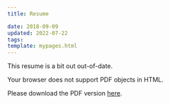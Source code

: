 ```yaml
---
title: Resume

date: 2018-09-09
updated: 2022-07-22
tags:
template: mypages.html
---
```


This resume is a bit out out-of-date.

<object id='pdf' data='pdf/resume2025-july.pdf' type='application/pdf' class='pdf-viewer'>
  Your browser does not support PDF objects in HTML.<br>
</object>

<script>
  window.onresize = function() {
    document.getElementById('pdf').style.height =
      window.innerHeight - document.getElementById('pdf').offsetTop- 16 + 'px';
  };
  window.onload = window.onresize;
</script>
<!-- Copyright (c) 2016 Saswat Padhi, The MIT License (MIT).-->

Please download the PDF version [here](pdf/resume2025-july.pdf).

